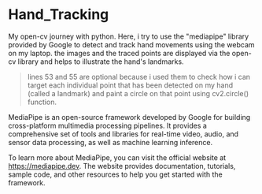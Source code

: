 # Hand_Tracking
My open-cv journey with python. Here, i try to use the "mediapipe" library provided by Google to detect and track hand movements using the webcam on my laptop. the images and the traced points are displayed via the open-cv library and helps to illustrate the hand's landmarks.

> lines 53 and 55 are optional because i used them to check how i can target each individual point that has been detected on my hand (called a landmark) and paint a circle on that point using cv2.circle() function.

MediaPipe is an open-source framework developed by Google for building cross-platform multimedia processing pipelines. It provides a comprehensive set of tools and libraries for real-time video, audio, and sensor data processing, as well as machine learning inference.

To learn more about MediaPipe, you can visit the official website at <https://mediapipe.dev>. The website provides documentation, tutorials, sample code, and other resources to help you get started with the framework.
